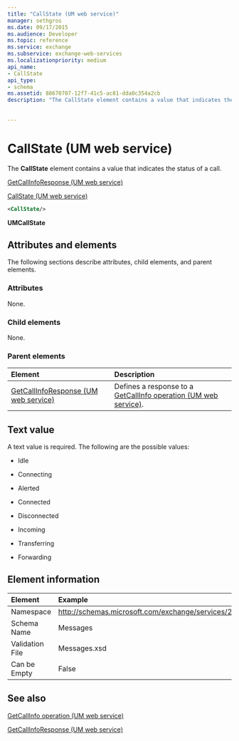 ```yaml
---
title: "CallState (UM web service)"
manager: sethgros
ms.date: 09/17/2015
ms.audience: Developer
ms.topic: reference
ms.service: exchange
ms.subservice: exchange-web-services
ms.localizationpriority: medium
api_name:
- CallState
api_type:
- schema
ms.assetid: 88670707-12f7-41c5-ac81-dda0c354a2cb
description: "The CallState element contains a value that indicates the status of a call."
 
 
---
```


# CallState (UM web service)

The **CallState** element contains a value that indicates the status of a call. 
  
[GetCallInfoResponse (UM web service)](getcallinforesponse-um-web-service.md)
  
[CallState (UM web service)](callstate-um-web-service.md)
  
```xml
<CallState/>
```

 **UMCallState**
## Attributes and elements

The following sections describe attributes, child elements, and parent elements.
  
### Attributes

None.
  
### Child elements

None.
  
### Parent elements

|**Element**|**Description**|
|:-----|:-----|
|[GetCallInfoResponse (UM web service)](getcallinforesponse-um-web-service.md) <br/> |Defines a response to a [GetCallInfo operation (UM web service)](getcallinfo-operation-um-web-service.md).  <br/> |
   
## Text value

A text value is required. The following are the possible values:
  
- Idle
    
- Connecting
    
- Alerted
    
- Connected
    
- Disconnected
    
- Incoming
    
- Transferring
    
- Forwarding
    
## Element information

| Element | Example |
|:-----|:-----|
|Namespace  <br/> |http://schemas.microsoft.com/exchange/services/2006/message  <br/> |
|Schema Name  <br/> |Messages  <br/> |
|Validation File  <br/> |Messages.xsd  <br/> |
|Can be Empty  <br/> |False  <br/> |
   
## See also



[GetCallInfo operation (UM web service)](getcallinfo-operation-um-web-service.md)
  
[GetCallInfoResponse (UM web service)](getcallinforesponse-um-web-service.md)

